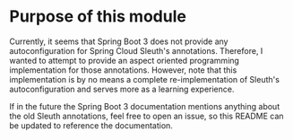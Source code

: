 # Purpose of this module

Currently, it seems that Spring Boot 3 does not provide any
autoconfiguration for Spring Cloud Sleuth's annotations. Therefore, I
wanted to attempt to provide an aspect oriented programming implementation
for those annotations. However, note that this implementation is by no means a
complete re-implementation of Sleuth's autoconfiguration and serves more as
a learning experience.

If in the future the Spring Boot 3 documentation mentions anything about the
old Sleuth annotations, feel free to open an issue, so this README can be
updated to reference the documentation.